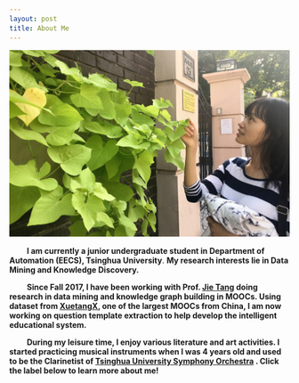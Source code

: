 ```yaml
---
layout: post
title: About Me
---
```

<img src="/images/me/Me3.JPG" class="fit image">

&nbsp;&nbsp;&nbsp;&nbsp;&nbsp;&nbsp;&nbsp;&nbsp;**I am currently a junior undergraduate student in Department of Automation (EECS), Tsinghua University**. **My research interests lie in Data Mining and Knowledge Discovery.**

&nbsp;&nbsp;&nbsp;&nbsp;&nbsp;&nbsp;&nbsp;&nbsp;**Since Fall 2017, I have  been working with Prof. [Jie Tang](http://keg.cs.tsinghua.edu.cn/jietang/) doing research in data mining and knowledge graph building in MOOCs. Using dataset from [XuetangX](https://xuetangx.com/), one of the largest MOOCs from China, I am now working on question template extraction to help develop the intelligent educational system.**

&nbsp;&nbsp;&nbsp;&nbsp;&nbsp;&nbsp;&nbsp;&nbsp;**During my leisure time, I enjoy various literature and art activities. I started practicing musical instruments when I was 4 years old and used to be the Clarinetist of [Tsinghua University Symphony Orchestra](http://news.tsinghua.edu.cn/publish/thunewsen/9678/2016/20161116144832066365256/20161116144832066365256_.html) . Click the label below to learn more about me!**


